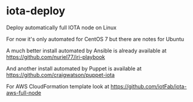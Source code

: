 # iota-deploy
Deploy automatically full IOTA node on Linux

For now it's only automated for CentOS 7 but there are notes for Ubuntu

A much better install automated by Ansible is already available at https://github.com/nuriel77/iri-playbook

And another install automated by Puppet is available at https://github.com/craigwatson/puppet-iota

For AWS CloudFormation template look at https://github.com/iotFab/iota-aws-full-node
